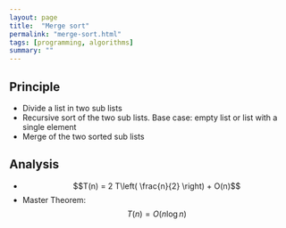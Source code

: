 ```yaml
---
layout: page
title:  "Merge sort"
permalink: "merge-sort.html"
tags: [programming, algorithms]
summary: ""
---
```


## Principle
* Divide a list in two sub lists
* Recursive sort of the two sub lists. Base case: empty list or list with a single element
* Merge of the two sorted sub lists

## Analysis
* $$T(n) = 2 T\left( \frac{n}{2} \right) + O(n)$$
* Master Theorem: $$T(n) = O(n \log n)$$
